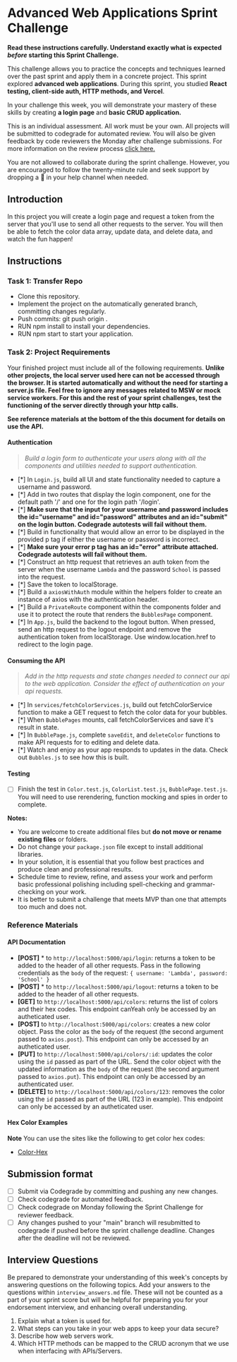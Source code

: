 # Advanced Web Applications Sprint Challenge

**Read these instructions carefully. Understand exactly what is expected _before_ starting this Sprint Challenge.**

This challenge allows you to practice the concepts and techniques learned over the past sprint and apply them in a concrete project. This sprint explored **advanced web applications**. During this sprint, you studied **React testing, client-side auth, HTTP methods, and Vercel**.

In your challenge this week, you will demonstrate your mastery of these skills by creating **a login page** and **basic CRUD application.**

This is an individual assessment. All work must be your own. All projects will be submitted to codegrade for automated review. You will also be given feedback by code reviewers the Monday after challenge submissions. For more information on the review process [click here.](https://www.notion.so/lambdaschool/How-to-View-Feedback-in-CodeGrade-c5147cee220c4044a25de28bcb6bb54a)

You are not allowed to collaborate during the sprint challenge. However, you are encouraged to follow the twenty-minute rule and seek support by dropping a :wave: in your help channel when needed.

## Introduction

In this project you will create a login page and request a token from the server that you'll use to send all other requests to the server. You will then be able to fetch the color data array, update data, and delete data, and watch the fun happen!

## Instructions

### Task 1: Transfer Repo

- Clone this repository.
- Implement the project on the automatically generated <firstName-lastName> branch, committing changes regularly.
- Push commits: git push origin <firstName-lastName>.
- RUN npm install to install your dependencies.
- RUN npm start to start your application.

### Task 2: Project Requirements

Your finished project must include all of the following requirements. **Unlike other projects, the local server used here can not be accessed through the browser. It is started automatically and without the need for starting a server.js file. Feel free to ignore any messages related to MSW or mock service workers. For this and the rest of your sprint challenges, test the functioning of the server directly through your http calls.**

**See reference materials at the bottom of the this document for details on use the API.**

#### Authentication

> _Build a login form to authenticate your users along with all the components and utilities needed to support authentication._

- [*] In `Login.js`, build all UI and state functionality needed to capture a username and password.
- [*] Add in two routes that display the login component, one for the default path '/' and one for the login path '/login'.
- [*] **Make sure that the input for your username and password includes the id="username" and id="password" attributes and an id="submit" on the login button. Codegrade autotests will fail without them.**
- [*] Build in functionality that would allow an error to be displayed in the provided p tag if either the username or password is incorrect.
- [*] **Make sure your error p tag has an id="error" attribute attached. Codegrade autotests will fail without them.**
- [*] Construct an http request that retrieves an auth token from the server when the username `Lambda` and the password `School` is passed into the request.
- [*] Save the token to localStorage.
- [*] Build a `axiosWithAuth` module within the helpers folder to create an instance of axios with the authentication header.
- [*] Build a `PrivateRoute` component within the components folder and use it to protect the route that renders the `BubblesPage` component.
- [*] In `App.js`, build the backend to the logout button. When pressed, send an http request to the logout endpoint and remove the authentication token from localStorage. Use window.location.href to redirect to the login page.

#### Consuming the API

> _Add in the http requests and state changes needed to connect our api to the web application. Consider the effect of authentication on your api requests._

- [*] In `services/fetchColorServices.js`, build out fetchColorService function to make a GET request to fetch the color data for your bubbles.
- [*] When `BubblePages` mounts, call fetchColorServices and save it's result in state.
- [*] In `BubblePage.js`, complete `saveEdit`, and `deleteColor` functions to make API requests for to editing and delete data.
- [*] Watch and enjoy as your app responds to updates in the data. Check out `Bubbles.js` to see how this is built.

#### Testing

- [ ] Finish the test in `Color.test.js`, `ColorList.test.js`, `BubblePage.test.js`. You will need to use rerendering, function mocking and spies in order to complete.

**Notes:**

- You are welcome to create additional files but **do not move or rename existing files** or folders.
- Do not change your `package.json` file except to install additional libraries.
- In your solution, it is essential that you follow best practices and produce clean and professional results.
- Schedule time to review, refine, and assess your work and perform basic professional polishing including spell-checking and grammar-checking on your work.
- It is better to submit a challenge that meets MVP than one that attempts too much and does not.

### Reference Materials

#### API Documentation

- **[POST]** \* to `http://localhost:5000/api/login`: returns a token to be added to the header of all other requests. Pass in the following credentials as the `body` of the request: `{ username: 'Lambda', password: 'School' }`
- **[POST]** \* to `http://localhost:5000/api/logout`: returns a token to be added to the header of all other requests.
- **[GET]** to `http://localhost:5000/api/colors`: returns the list of colors and their hex codes. This endpoint canYeah only be accessed by an autheticated user.
- **[POST]** to `http://localhost:5000/api/colors`: creates a new color object. Pass the color as the `body` of the request (the second argument passed to `axios.post`). This endpoint can only be accessed by an autheticated user.
- **[PUT]** to `http://localhost:5000/api/colors/:id`: updates the color using the `id` passed as part of the URL. Send the color object with the updated information as the `body` of the request (the second argument passed to `axios.put`). This endpoint can only be accessed by an authenticated user.
- **[DELETE]** to `http://localhost:5000/api/colors/123`: removes the color using the `id` passed as part of the URL (123 in example). This endpoint can only be accessed by an autheticated user.

#### Hex Color Examples

**Note** You can use the sites like the following to get color hex codes:

- [Color-Hex](https://www.color-hex.com/)

## Submission format

- [ ] Submit via Codegrade by committing and pushing any new changes.
- [ ] Check codegrade for automated feedback.
- [ ] Check codegrade on Monday following the Sprint Challenge for reviewer feedback.
- [ ] Any changes pushed to your "main" branch will resubmitted to codegrade if pushed before the sprint challenge deadline. Changes after the deadline will not be reviewed.

## Interview Questions

Be prepared to demonstrate your understanding of this week's concepts by answering questions on the following topics. Add your answers to the questions within `interview_answers.md` file. These will not be counted as a part of your sprint score but will be helpful for preparing you for your endorsement interview, and enhancing overall understanding.

1. Explain what a token is used for.
2. What steps can you take in your web apps to keep your data secure?
3. Describe how web servers work.
4. Which HTTP methods can be mapped to the CRUD acronym that we use when interfacing with APIs/Servers.
